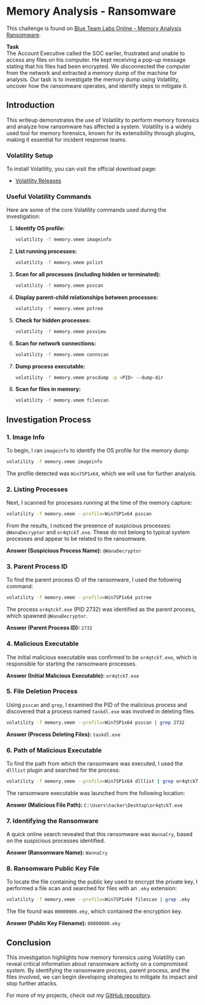 
# Memory Analysis - Ransomware
This challenge is found on [Blue Team Labs Online - Memory Analysis Ransomware](https://blueteamlabs.online/home/challenge/memory-analysis-ransomware-7da6c9244d).


**Task**  
The Account Executive called the SOC earlier, frustrated and unable to access any files on his computer. He kept receiving a pop-up message stating that his files had been encrypted. We disconnected the computer from the network and extracted a memory dump of the machine for analysis. Our task is to investigate the memory dump using Volatility, uncover how the ransomware operates, and identify steps to mitigate it.

## Introduction

This writeup demonstrates the use of Volatility to perform memory forensics and analyze how ransomware has affected a system. Volatility is a widely used tool for memory forensics, known for its extensibility through plugins, making it essential for incident response teams.

### Volatility Setup

To install Volatility, you can visit the official download page:

- [Volatility Releases](https://www.volatilityfoundation.org/releases)

### Useful Volatility Commands

Here are some of the core Volatility commands used during the investigation:

1. **Identify OS profile:**
   ```bash
   volatility -f memory.vmem imageinfo
   ```
2. **List running processes:**
   ```bash
   volatility -f memory.vmem pslist
   ```
3. **Scan for all processes (including hidden or terminated):**
   ```bash
   volatility -f memory.vmem psscan
   ```
4. **Display parent-child relationships between processes:**
   ```bash
   volatility -f memory.vmem pstree
   ```
5. **Check for hidden processes:**
   ```bash
   volatility -f memory.vmem psxview
   ```
6. **Scan for network connections:**
   ```bash
   volatility -f memory.vmem connscan
   ```
7. **Dump process executable:**
   ```bash
   volatility -f memory.vmem procdump -p <PID> --dump-dir
   ```
8. **Scan for files in memory:**
   ```bash
   volatility -f memory.vmem filescan
   ```

## Investigation Process

### 1. Image Info

To begin, I ran `imageinfo` to identify the OS profile for the memory dump:

```bash
volatility -f memory.vmem imageinfo
```

The profile detected was `Win7SP1x64`, which we will use for further analysis.

### 2. Listing Processes

Next, I scanned for processes running at the time of the memory capture:

```bash
volatility -f memory.vmem --profile=Win7SP1x64 psscan
```

From the results, I noticed the presence of suspicious processes: `@WanaDecryptor` and `or4qtckT.exe`. These do not belong to typical system processes and appear to be related to the ransomware.

**Answer (Suspicious Process Name):** `@WanaDecryptor`

### 3. Parent Process ID

To find the parent process ID of the ransomware, I used the following command:

```bash
volatility -f memory.vmem --profile=Win7SP1x64 pstree
```

The process `or4qtckT.exe` (PID 2732) was identified as the parent process, which spawned `@WanaDecryptor`.

**Answer (Parent Process ID):** `2732`

### 4. Malicious Executable

The initial malicious executable was confirmed to be `or4qtckT.exe`, which is responsible for starting the ransomware processes.

**Answer (Initial Malicious Executable):** `or4qtckT.exe`

### 5. File Deletion Process

Using `psscan` and `grep`, I examined the PID of the malicious process and discovered that a process named `taskdl.exe` was involved in deleting files.

```bash
volatility -f memory.vmem --profile=Win7SP1x64 psscan | grep 2732
```

**Answer (Process Deleting Files):** `taskdl.exe`

### 6. Path of Malicious Executable

To find the path from which the ransomware was executed, I used the `dlllist` plugin and searched for the process:

```bash
volatility -f memory.vmem --profile=Win7SP1x64 dlllist | grep or4qtckT.exe
```

The ransomware executable was launched from the following location:

**Answer (Malicious File Path):** `C:\Users\hacker\Desktop\or4qtckT.exe`

### 7. Identifying the Ransomware

A quick online search revealed that this ransomware was `WannaCry`, based on the suspicious processes identified.

**Answer (Ransomware Name):** `WannaCry`

### 8. Ransomware Public Key File

To locate the file containing the public key used to encrypt the private key, I performed a file scan and searched for files with an `.eky` extension:

```bash
volatility -f memory.vmem --profile=Win7SP1x64 filescan | grep .eky
```

The file found was `00000000.eky`, which contained the encryption key.

**Answer (Public Key Filename):** `00000000.eky`

## Conclusion

This investigation highlights how memory forensics using Volatility can reveal critical information about ransomware activity on a compromised system. By identifying the ransomware process, parent process, and the files involved, we can begin developing strategies to mitigate its impact and stop further attacks.

For more of my projects, check out my [GitHub repository](https://github.com/nikkodyb/forensics-cases).

